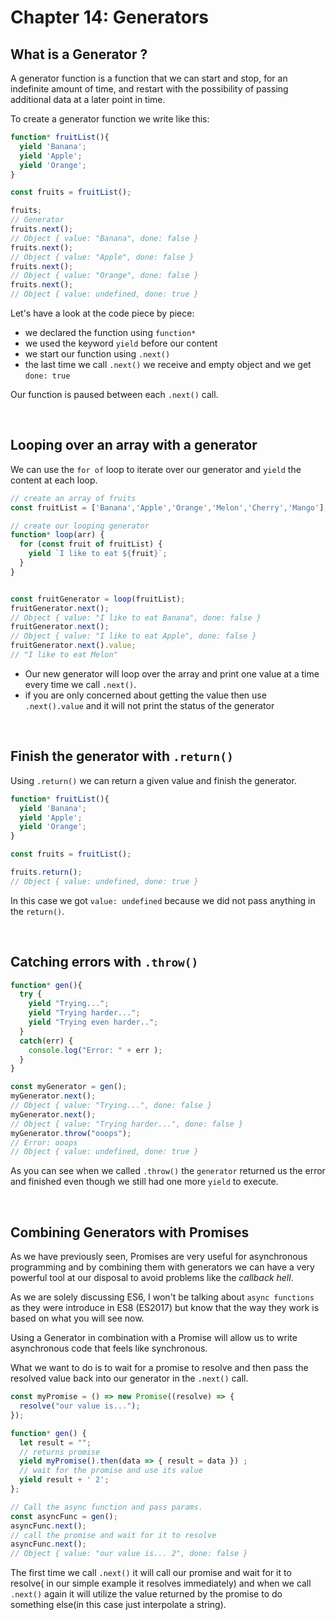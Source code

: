 # Chapter 14: Generators

## What is a Generator ?

A generator function is a function that we can start and stop, for an indefinite amount of time, and restart with the possibility of passing additional data at a later point in time.


To create a generator function we write like this:

``` js
function* fruitList(){
  yield 'Banana';
  yield 'Apple';
  yield 'Orange';
}

const fruits = fruitList();

fruits;
// Generator
fruits.next();
// Object { value: "Banana", done: false }
fruits.next();
// Object { value: "Apple", done: false }
fruits.next();
// Object { value: "Orange", done: false }
fruits.next();
// Object { value: undefined, done: true }
```

Let's have a look at the code piece by piece:

- we declared the function using `function*`
- we used the keyword `yield` before our content
- we start our function using `.next()`
- the last time we call `.next()` we receive and empty object and we get `done: true`

Our function is paused between each `.next()` call.


&nbsp;

## Looping over an array with a generator

We can use the `for of` loop to iterate over our generator and `yield` the content at each loop.

``` js
// create an array of fruits
const fruitList = ['Banana','Apple','Orange','Melon','Cherry','Mango'];

// create our looping generator
function* loop(arr) {
  for (const fruit of fruitList) {
    yield `I like to eat ${fruit}`;
  }
}


const fruitGenerator = loop(fruitList);
fruitGenerator.next();
// Object { value: "I like to eat Banana", done: false }
fruitGenerator.next();
// Object { value: "I like to eat Apple", done: false }
fruitGenerator.next().value;
// "I like to eat Melon"
```

- Our new generator will loop over the array and print one value at a time every time we call `.next()`.
- if you are only concerned about getting the value then use `.next().value` and it will not print the status of the generator

&nbsp;

## Finish the generator with `.return()`

Using `.return()` we can return a given value and finish the generator.

``` js
function* fruitList(){
  yield 'Banana';
  yield 'Apple';
  yield 'Orange';
}

const fruits = fruitList();

fruits.return();
// Object { value: undefined, done: true }
```

In this case we got `value: undefined` because we did not pass anything in the `return()`.

&nbsp;

## Catching errors with `.throw()`


``` js
function* gen(){
  try {
    yield "Trying...";
    yield "Trying harder...";
    yield "Trying even harder..";
  }
  catch(err) {
    console.log("Error: " + err );
  }
}

const myGenerator = gen();
myGenerator.next();
// Object { value: "Trying...", done: false }
myGenerator.next();
// Object { value: "Trying harder...", done: false }
myGenerator.throw("ooops");
// Error: ooops
// Object { value: undefined, done: true }
```

As you can see when we called `.throw()` the `generator` returned us the error and  finished even though we still had one more `yield` to execute.

&nbsp;


## Combining Generators with Promises

As we have previously seen, Promises are very useful for asynchronous programming and by combining them with generators we can have a very powerful tool at our disposal to avoid problems like the *callback hell*.

As we are solely discussing ES6, I won't be talking about `async functions` as they were introduce in ES8 (ES2017) but know that the way they work is based on what you will see now.

Using a Generator in combination with a Promise will allow us to write asynchronous code that feels like synchronous.

What we want to do is to wait for a promise to resolve and then pass the resolved value back into our generator in the `.next()` call.

``` js
const myPromise = () => new Promise((resolve) => {
  resolve("our value is...");
});

function* gen() {
  let result = "";
  // returns promise
  yield myPromise().then(data => { result = data }) ;
  // wait for the promise and use its value
  yield result + ' 2';
};

// Call the async function and pass params.
const asyncFunc = gen();
asyncFunc.next();
// call the promise and wait for it to resolve
asyncFunc.next();
// Object { value: "our value is... 2", done: false }
```

The first time we call `.next()` it will call our promise and wait for it to resolve( in our simple example it resolves immediately) and when we call `.next()` again it will utilize the value returned by the promise to do something else(in this case just interpolate a string).